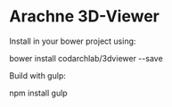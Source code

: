 # Arachne 3D-Viewer

Install in your bower project using:

  bower install codarchlab/3dviewer --save

Build with gulp:

  npm install
  gulp
